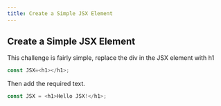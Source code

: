 ```yaml
---
title: Create a Simple JSX Element
---
```

## Create a Simple JSX Element

This challenge is fairly simple, replace the div in the JSX element with h1
  ```javascript
  const JSX=<h1></h1>;
  ```
Then add the required text.
  ```javascript
  const JSX = <h1>Hello JSX!</h1>;
  ```
